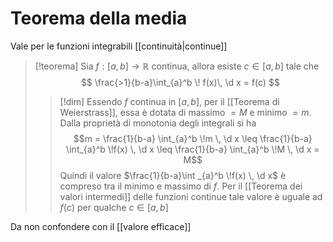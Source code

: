 # Teorema della media
Vale per le funzioni integrabili [[continuità|continue]]

>[!teorema]
>Sia $f : [a,b] \to \mathbb{R}$ continua, allora esiste $c \in [a,b]$ tale che
>$$
\frac{>1}{b-a}\int_{a}^b  \! f(x)\, \d x = f(c)
>$$
>
>>[!dim]
>>Essendo $f$ continua in $[a,b]$, per il [[Teorema di Weierstrass]], essa è dotata di massimo $= M$ e minimo $= m$. Dalla proprietà di monotonia degli integrali si ha
>>$$m = \frac{1}{b-a} \int_{a}^b  \!m \, \d x  \leq \frac{1}{b-a} \int_{a}^b  \!f(x) \, \d x \leq \frac{1}{b-a} \int_{a}^b  \!M \, \d x = M$$
>>Quindi il valore $\frac{1}{b-a}\int _{a}^b \!f(x) \, \d x$ è compreso tra il minimo e massimo di $f$. Per il [[Teorema dei valori intermedi]] delle funzioni continue tale valore è uguale ad $f(c)$ per qualche $c \in [a,b]$

Da non confondere con il [[valore efficace]]
